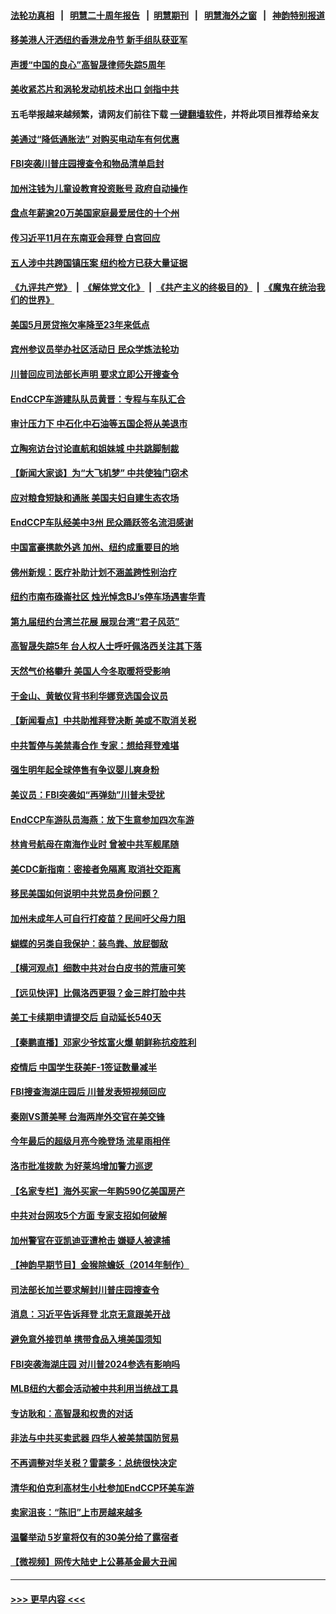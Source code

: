 #### [法轮功真相](https://github.com/gfw-breaker/truth/blob/master/README.md?t=0) &nbsp;&nbsp;|&nbsp;&nbsp; [明慧二十周年报告](https://github.com/gfw-breaker/mh-reports/blob/master/README.md?t=0) &nbsp;&nbsp;|&nbsp;&nbsp;[明慧期刊](https://github.com/gfw-breaker/mh-qikan) &nbsp;&nbsp;|&nbsp;&nbsp; [明慧海外之窗](https://github.com/gfw-breaker/mh-news/blob/master/README.md?t=0) &nbsp;&nbsp;|&nbsp;&nbsp; [神韵特别报道](https://github.com/gfw-breaker/mh-news/blob/master/shenyun.md?t=0)
#### [移美港人汗洒纽约香港龙舟节 新手组队获亚军](../pages/nsc412/n13801363.md?t=08130651) 
#### [声援“中国的良心”高智晟律师失踪5周年](../pages/nsc412/n13801395.md?t=08130651) 
#### [美收紧芯片和涡轮发动机技术出口 剑指中共](../pages/nsc412/n13801362.md?t=08130651) 
#### 五毛举报越来越频繁，请网友们前往下载 [一键翻墙软件](https://github.com/gfw-breaker/ssr-accounts)，并将此项目推荐给亲友
#### [美通过“降低通胀法” 对购买电动车有何优惠](../pages/nsc412/n13801218.md?t=08130651) 
#### [FBI突袭川普庄园搜查令和物品清单启封](../pages/nsc412/n13801219.md?t=08130651) 
#### [加州注钱为儿童设教育投资账号 政府自动操作](../pages/nsc412/n13800842.md?t=08130651) 
#### [盘点年薪逾20万美国家庭最爱居住的十个州](../pages/nsc412/n13801232.md?t=08130651) 
#### [传习近平11月在东南亚会拜登 白宫回应](../pages/nsc412/n13801224.md?t=08130651) 
#### [五人涉中共跨国镇压案 纽约检方已获大量证据](../pages/nsc412/n13800913.md?t=08130651) 
#### [《九评共产党》](https://github.com/begood0513/9ping.md/blob/master/README.md) &nbsp;|&nbsp; [《解体党文化》](../../../../jtdwh.md/blob/master/README.md)  &nbsp;|&nbsp; [《共产主义的终极目的》](../../../../gczydzjmd.md/blob/master/README.md) &nbsp;|&nbsp; [《魔鬼在统治我们的世界》](../../../../mgztzwmdsj.md/blob/master/README.md) 
#### [美国5月房贷拖欠率降至23年来低点](../pages/nsc412/n13801217.md?t=08130651) 
#### [宾州参议员举办社区活动日 民众学炼法轮功](../pages/nsc412/n13801178.md?t=08130651) 
#### [川普回应司法部长声明 要求立即公开搜查令](../pages/nsc412/n13801161.md?t=08130651) 
#### [EndCCP车游建队队员黄晋：专程与车队汇合](../pages/nsc412/n13800298.md?t=08130651) 
#### [审计压力下 中石化中石油等五国企将从美退市](../pages/nsc412/n13801151.md?t=08130651) 
#### [立陶宛访台讨论直航和姐妹城 中共跳脚制裁](../pages/nsc412/n13801195.md?t=08130651) 
#### [【新闻大家谈】为“大飞机梦” 中共使独门窃术](../pages/nsc412/n13801121.md?t=08130651) 
#### [应对粮食短缺和通胀 美国夫妇自建生态农场](../pages/nsc412/n13801049.md?t=08130651) 
#### [EndCCP车队经美中3州 民众踊跃签名流泪感谢](../pages/nsc412/n13800967.md?t=08130651) 
#### [中国富豪携款外逃 加州、纽约成重要目的地](../pages/nsc412/n13800935.md?t=08130651) 
#### [佛州新规：医疗补助计划不涵盖跨性别治疗](../pages/nsc412/n13800859.md?t=08130651) 
#### [纽约市南布碌崙社区 烛光悼念BJ’s停车场遇害华青](../pages/nsc412/n13800812.md?t=08130651) 
#### [第九届纽约台湾兰花展 展现台湾“君子风范”](../pages/nsc412/n13800873.md?t=08130651) 
#### [高智晟失踪5年 台人权人士呼吁佩洛西关注其下落](../pages/nsc412/n13800821.md?t=08130651) 
#### [天然气价格攀升 美国人今冬取暖将受影响](../pages/nsc412/n13800918.md?t=08130651) 
#### [于金山、黄敏仪背书利华娜竞选国会议员](../pages/nsc412/n13800890.md?t=08130651) 
#### [【新闻看点】中共助推拜登决断 美或不取消关税](../pages/nsc412/n13800604.md?t=08130651) 
#### [中共暂停与美禁毒合作 专家：想给拜登难堪](../pages/nsc412/n13800862.md?t=08130651) 
#### [强生明年起全球停售有争议婴儿爽身粉](../pages/nsc412/n13800779.md?t=08130651) 
#### [美议员：FBI突袭如“再弹劾”川普未受扰](../pages/nsc412/n13800749.md?t=08130651) 
#### [EndCCP车游队员海燕：放下生意参加四次车游](../pages/nsc412/n13800772.md?t=08130651) 
#### [林肯号航母在南海作业时 曾被中共军舰尾随](../pages/nsc412/n13800709.md?t=08130651) 
#### [美CDC新指南：密接者免隔离 取消社交距离](../pages/nsc412/n13800739.md?t=08130651) 
#### [移民美国如何说明中共党员身份问题？](../pages/nsc412/n13800725.md?t=08130651) 
#### [加州未成年人可自行打疫苗？民间吁父母力阻](../pages/nsc412/n13800711.md?t=08130651) 
#### [蝴蝶的另类自我保护：装鸟粪、放屁御敌](../pages/nsc412/n13800657.md?t=08130651) 
#### [【横河观点】细数中共对台白皮书的荒唐可笑](../pages/nsc412/n13800617.md?t=08130651) 
#### [【远见快评】比佩洛西更狠？金三胖打脸中共](../pages/nsc412/n13800619.md?t=08130651) 
#### [美工卡续期申请提交后 自动延长540天](../pages/nsc412/n13800416.md?t=08130651) 
#### [【秦鹏直播】邓家少爷炫富火爆 朝鲜称抗疫胜利](../pages/nsc412/n13800609.md?t=08130651) 
#### [疫情后 中国学生获美F-1签证数量减半](../pages/nsc412/n13800507.md?t=08130651) 
#### [FBI搜查海湖庄园后 川普发表短视频回应](../pages/nsc412/n13800655.md?t=08130651) 
#### [秦刚VS萧美琴 台海两岸外交官在美交锋](../pages/nsc412/n13800556.md?t=08130651) 
#### [今年最后的超级月亮今晚登场 流星雨相伴](../pages/nsc412/n13800449.md?t=08130651) 
#### [洛市批准拨款 为好莱坞增加警力巡逻](../pages/nsc412/n13800645.md?t=08130651) 
#### [【名家专栏】海外买家一年购590亿美国房产](../pages/nsc412/n13800325.md?t=08130651) 
#### [中共对台网攻5个方面 专家支招如何破解](../pages/nsc412/n13800427.md?t=08130651) 
#### [加州警官在亚凯迪亚遭枪击 嫌疑人被逮捕](../pages/nsc412/n13800584.md?t=08130651) 
#### [【神韵早期节目】金猴除蟾妖（2014年制作）](../pages/nsc412/n13800414.md?t=08130651) 
#### [司法部长加兰要求解封川普庄园搜查令](../pages/nsc412/n13800552.md?t=08130651) 
#### [消息：习近平告诉拜登 北京无意跟美开战](../pages/nsc412/n13800541.md?t=08130651) 
#### [避免意外接罚单 携带食品入境美国须知](../pages/nsc412/n13800380.md?t=08130651) 
#### [FBI突袭海湖庄园 对川普2024参选有影响吗](../pages/nsc412/n13800411.md?t=08130651) 
#### [MLB纽约大都会活动被中共利用当统战工具](../pages/nsc412/n13800126.md?t=08130651) 
#### [专访耿和：高智晟和权贵的对话](../pages/nsc412/n13800480.md?t=08130651) 
#### [非法与中共买卖武器 四华人被美禁国防贸易](../pages/nsc412/n13800431.md?t=08130651) 
#### [不再调整对华关税？雷蒙多：总统很快决定](../pages/nsc412/n13800218.md?t=08130651) 
#### [清华和伯克利高材生小杜参加EndCCP环美车游](../pages/nsc412/n13800311.md?t=08130651) 
#### [卖家沮丧：“陈旧”上市房越来越多](../pages/nsc412/n13800258.md?t=08130651) 
#### [温馨举动 5岁童将仅有的30美分给了露宿者](../pages/nsc412/n13800152.md?t=08130651) 
#### [【微视频】网传大陆史上公募基金最大丑闻](../pages/nsc412/n13800399.md?t=08130651) 

----
#### [ >>> 更早内容 <<< ](../indexes/nsc412-earlier.md)
